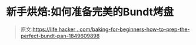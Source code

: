 # 新手烘焙:如何准备完美的Bundt烤盘

> 原文:[https://life hacker . com/baking-for-beginners-how-to-prep-the-perfect-bundt-pan-1849609898](https://lifehacker.com/baking-for-beginners-how-to-prep-the-perfect-bundt-pan-1849609898)